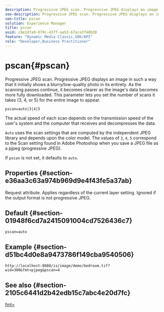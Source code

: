 ```yaml
---
description: Progressive JPEG scan. Progressive JPEG displays an image in such a way that it initially shows a blurry/low-quality photo in its entirety. As the scanning passes continue, it becomes clearer as the image's data becomes more fully downloaded. This parameter lets you set the number of scans it takes (3, 4, or 5) for the entire image to appear.
seo-description: Progressive JPEG scan. Progressive JPEG displays an image in such a way that it initially shows a blurry/low-quality photo in its entirety. As the scanning passes continue, it becomes clearer as the image's data becomes more fully downloaded. This parameter lets you set the number of scans it takes (3, 4, or 5) for the entire image to appear.
seo-title: pscan
solution: Experience Manager
title: pscan
uuid: c8e1d7a9-679c-437f-aa53-67aca3f40b30
feature: "Dynamic Media Classic,SDK/API"
role: "Developer,Business Practitioner"
---
```


# pscan{#pscan}

Progressive JPEG scan. Progressive JPEG displays an image in such a way that it initially shows a blurry/low-quality photo in its entirety. As the scanning passes continue, it becomes clearer as the image's data becomes more fully downloaded. This parameter lets you set the number of scans it takes (3, 4, or 5) for the entire image to appear.

 `pscan=auto|3|4|5`

The actual speed of each scan depends on the transmission speed of the user's system and the computer that receives and decompresses the data.

`Auto` uses the scan settings that are computed by the independent JPEG library and depends upon the color model. The values of `3`, `4`, `5` correspond to the Scan setting found in Adobe Photoshop when you save a JPEG file as a pjpeg (progressive JPEG).

If `pscan` is not set, it defaults to `auto`.

## Properties {#section-e36aa3c63a974b969d9e4f43fe5a37ab}

Request attribute. Applies regardless of the current layer setting. Ignored if the output format is not progressive JPEG.

## Default {#section-01948f6cd7a2415091004cd7526436c7}

`pscan=auto`

## Example {#section-d51bc4d0e8a9473786f149cba9540506}

`http://localhost:8080/is/image/demo/bedroom.tif?wid=300&fmt=pjpeg&pscan=4`

## See also {#section-2105c6441d2b42edb15c7abc4e20d7fc}

[fmt=](../../../../../is-api/http-ref/image-serving-api-ref/c-http-protocol-reference/c-command-reference/r-is-http-fmt.md#reference-cdf10043423b45ba9fe15157fb3ae37a) 
